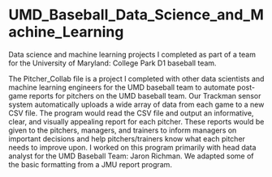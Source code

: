# UMD_Baseball_Data_Science_and_Machine_Learning
Data science and machine learning projects I completed as part of a team for the University of Maryland: College Park D1 baseball team.

The Pitcher_Collab file is a project I completed with other data scientists and machine learning engineers for the UMD baseball team to automate post-game reports for pitchers on the UMD baseball team. Our Trackman sensor system automatically uploads a wide array of data from each game to a new CSV file. The program would read the CSV file and output an informative, clear, and visually appealing report for each pitcher. These reports would be given to the pitchers, managers, and trainers to inform managers on important decisions and help pitchers/trainers know what each pitcher needs to improve upon. I worked on this program primarily with head data analyst for the UMD Baseball Team: Jaron Richman. We adapted some of the basic formatting from a JMU report program. 

